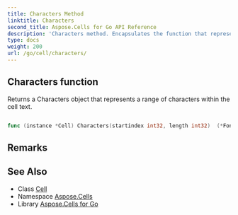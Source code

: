 ```yaml
---
title: Characters Method 
linktitle: Characters
second_title: Aspose.Cells for Go API Reference
description: 'Characters method. Encapsulates the function that represents characters in Go.'
type: docs
weight: 200
url: /go/cell/characters/
---
```


## Characters function

Returns a Characters object that represents a range of characters within the cell text.

```go

func (instance *Cell) Characters(startindex int32, length int32)  (*FontSetting,  error) 

```

## Remarks


## See Also

* Class [Cell](../)
* Namespace [Aspose.Cells](../../)
* Library [Aspose.Cells for Go](../../../)

